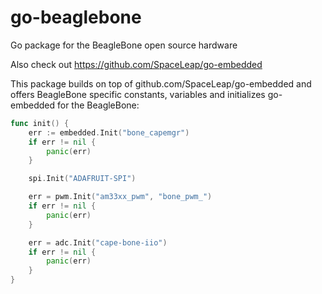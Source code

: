 go-beaglebone
=============

Go package for the BeagleBone open source hardware

Also check out https://github.com/SpaceLeap/go-embedded

This package builds on top of github.com/SpaceLeap/go-embedded and offers BeagleBone specific constants, variables and initializes go-embedded for the BeagleBone:

```go
func init() {
	err := embedded.Init("bone_capemgr")
	if err != nil {
		panic(err)
	}

	spi.Init("ADAFRUIT-SPI")

	err = pwm.Init("am33xx_pwm", "bone_pwm_")
	if err != nil {
		panic(err)
	}

	err = adc.Init("cape-bone-iio")
	if err != nil {
		panic(err)
	}
}
```
